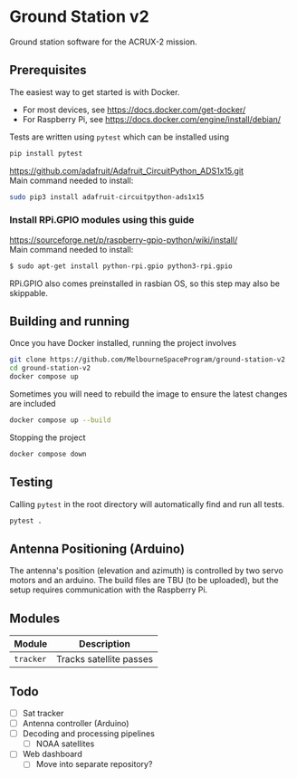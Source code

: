 # Ground Station v2

Ground station software for the ACRUX-2 mission.

## Prerequisites

The easiest way to get started is with Docker.

- For most devices, see https://docs.docker.com/get-docker/
- For Raspberry Pi, see https://docs.docker.com/engine/install/debian/

Tests are written using `pytest` which can be installed using

```sh
pip install pytest
```

https://github.com/adafruit/Adafruit_CircuitPython_ADS1x15.git \
Main command needed to install:
```sh
sudo pip3 install adafruit-circuitpython-ads1x15
```

### Install RPi.GPIO modules using this guide
https://sourceforge.net/p/raspberry-gpio-python/wiki/install/ \
Main command needed to install:
```sh
$ sudo apt-get install python-rpi.gpio python3-rpi.gpio
````
RPi.GPIO also comes preinstalled in rasbian OS, so this step may also be skippable.


## Building and running

Once you have Docker installed, running the project involves

```sh
git clone https://github.com/MelbourneSpaceProgram/ground-station-v2
cd ground-station-v2
docker compose up
```

Sometimes you will need to rebuild the image to ensure the latest changes are included

```sh
docker compose up --build
```

Stopping the project

```sh
docker compose down
```

## Testing

Calling `pytest` in the root directory will automatically find and run all tests.

```sh
pytest .
```

## Antenna Positioning (Arduino)
The antenna's position (elevation and azimuth) is controlled by two servo motors and an arduino. The build files are TBU (to be uploaded), but the setup requires communication with the Raspberry Pi.

## Modules

| Module    | Description             |
| --------- | ----------------------- |
| `tracker` | Tracks satellite passes |

## Todo

- [ ] Sat tracker
- [ ] Antenna controller (Arduino)
- [ ] Decoding and processing pipelines
  - [ ] NOAA satellites
- [ ] Web dashboard
  - [ ] Move into separate repository?
